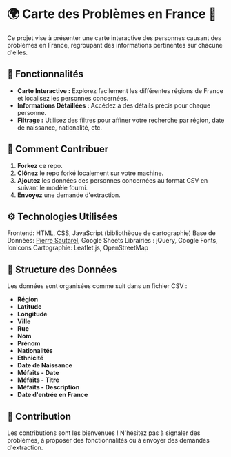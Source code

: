 # 🌍 Carte des Problèmes en France 🚨

Ce projet vise à présenter une carte interactive des personnes causant des problèmes en France, regroupant des informations pertinentes sur chacune d'elles.

## 📌 Fonctionnalités

- **Carte Interactive :** Explorez facilement les différentes régions de France et localisez les personnes concernées.
- **Informations Détaillées :** Accédez à des détails précis pour chaque personne.
- **Filtrage :** Utilisez des filtres pour affiner votre recherche par région, date de naissance, nationalité, etc.

## 🚀 Comment Contribuer

1. **Forkez** ce repo.
2. **Clônez** le repo forké localement sur votre machine.
3. **Ajoutez** les données des personnes concernées au format CSV en suivant le modèle fourni.
4. **Envoyez** une demande d'extraction.

## ⚙️ Technologies Utilisées
Frontend: HTML, CSS, JavaScript (bibliothèque de cartographie)
Base de Données: [Pierre Sautarel](https://twitter.com/FrDesouche), Google Sheets
Librairies : jQuery, Google Fonts, IonIcons
Cartographie: Leaflet.js, OpenStreetMap

## 📂 Structure des Données

Les données sont organisées comme suit dans un fichier CSV :

- **Région**
- **Latitude**
- **Longitude**
- **Ville**
- **Rue**
- **Nom**
- **Prénom**
- **Nationalités**
- **Ethnicité**
- **Date de Naissance**
- **Méfaits - Date**
- **Méfaits - Titre**
- **Méfaits - Description**
- **Date d'entrée en France**

## 🤝 Contribution

Les contributions sont les bienvenues ! N'hésitez pas à signaler des problèmes, à proposer des fonctionnalités ou à envoyer des demandes d'extraction.
